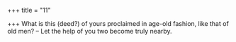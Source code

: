+++
title = "11"

+++
What is this (deed?) of yours proclaimed in age-old fashion, like that of  old men?
– Let the help of you two become truly nearby.